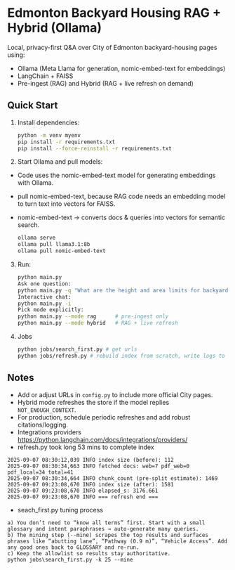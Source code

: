 # Edmonton Backyard Housing RAG + Hybrid (Ollama)

Local, privacy-first Q&A over City of Edmonton backyard-housing pages using:
- Ollama (Meta Llama for generation, nomic-embed-text for embeddings)
- LangChain + FAISS
- Pre-ingest (RAG) and Hybrid (RAG + live refresh on demand)

## Quick Start
1) Install dependencies:
   ```bash
   python -m venv myenv
   pip install -r requirements.txt
   pip install --force-reinstall -r requirements.txt
   ```

2) Start Ollama and pull models:
-  Code uses the nomic-embed-text model for generating embeddings with Ollama. 
-  pull nomic-embed-text, because RAG code needs an embedding model to turn text into vectors for FAISS.
-  nomic-embed-text → converts docs & queries into vectors for semantic search.

   ```bash
   ollama serve
   ollama pull llama3.1:8b
   ollama pull nomic-embed-text
   ```

3) Run:
   ```bash
   python main.py
   Ask one question:
   python main.py -q "What are the height and area limits for backyard housing?"
   Interactive chat:
   python main.py -i
   Pick mode explicitly:
   python main.py --mode rag      # pre-ingest only
   python main.py --mode hybrid   # RAG + live refresh
   ```
4) Jobs
   ```bash
   python jobs/search_first.py # get urls
   python jobs/refresh.py # rebuild index from scratch, write logs to custom path
   ```

## Notes
- Add or adjust URLs in `config.py` to include more official City pages.
- Hybrid mode refreshes the store if the model replies `NOT_ENOUGH_CONTEXT`.
- For production, schedule periodic refreshes and add robust citations/logging.
- Integrations providers https://python.langchain.com/docs/integrations/providers/
- refresh.py took long 53 mins to complete index
```
2025-09-07 08:30:12,039 INFO index size (before): 112
2025-09-07 08:30:34,663 INFO fetched docs: web=7 pdf_web=0 pdf_local=34 total=41
2025-09-07 08:30:34,664 INFO chunk_count (pre-split estimate): 1469
2025-09-07 09:23:08,670 INFO index size (after): 1581
2025-09-07 09:23:08,670 INFO elapsed_s: 3176.661
2025-09-07 09:23:08,670 INFO === refresh end ===
```
- seach_first.py tuning process 
```
a) You don’t need to “know all terms” first. Start with a small glossary and intent paraphrases → auto-generate many queries.
b) The mining step (--mine) scrapes the top results and surfaces phrases like “abutting lane”, “Pathway (0.9 m)”, “Vehicle Access”. Add any good ones back to GLOSSARY and re-run.
c) Keep the allowlist so results stay authoritative.
python jobs\search_first.py -k 25 --mine
```

